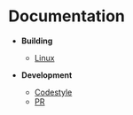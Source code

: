 # Documentation

- **Building**
    * [Linux](build/linux-build.md)

- **Development**
    * [Codestyle](dev/codestyle.md)
    * [PR](dev/pr.md)
